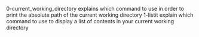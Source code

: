 0-current_working_directory explains which command to use in order to print the absolute path of the current working directory
1-listit explain which command to use to display a list of contents in your current working directory
